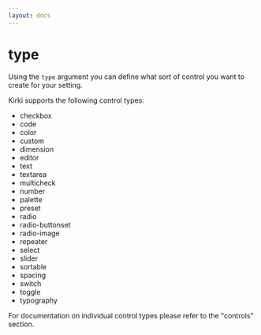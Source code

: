 ```yaml
---
layout: docs
---
```


# type

Using the `type` argument you can define what sort of control you want to create for your setting.

Kirki supports the following control types:

* checkbox
* code
* color
* custom
* dimension
* editor
* text
* textarea
* multicheck
* number
* palette
* preset
* radio
* radio-buttonset
* radio-image
* repeater
* select
* slider
* sortable
* spacing
* switch
* toggle
* typography

For documentation on individual control types please refer to the "controls" section.
